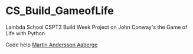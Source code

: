 # CS_Build_GameofLife
Lambda School CSPT3 Build Week Project on John Conway's the Game of Life with Python



Code help [Martin Andersson Aaberge](https://medium.com/better-programming/how-to-write-conwells-game-of-life-in-python-c6eca19c4676)
